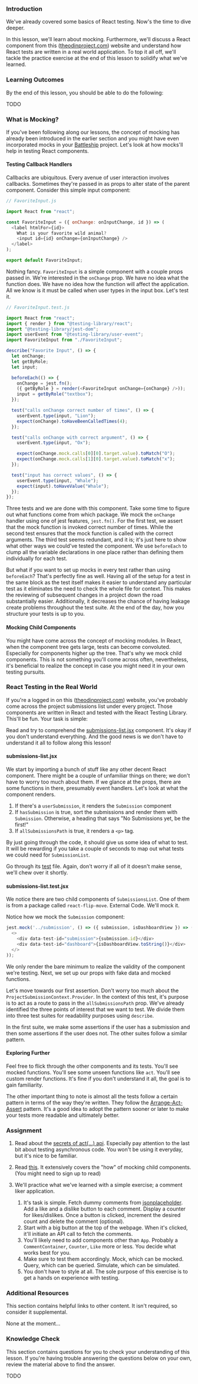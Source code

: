 ### Introduction

We've already covered some basics of React testing. Now's the time to dive deeper. 

In this lesson, we'll learn about mocking. Furthermore, we'll discuss a React component from this ([theodinproject.com](https://theodinproject.com)) website and understand how React tests are written in a real world application. To top it all off, we'll tackle the practice exercise at the end of this lesson to solidify what we've learned. 

### Learning Outcomes

By the end of this lesson, you should be able to do the following:

TODO

### What is Mocking?

If you've been following along our lessons, the concept of mocking has already been introduced in the earlier section and you might have even incorporated mocks in your [Battleship](https://www.theodinproject.com/paths/full-stack-javascript/courses/javascript/lessons/battleship) project. Let's look at how mocks'll help in testing React components.

#### Testing Callback Handlers

Callbacks are ubiquitous. Every avenue of user interaction involves callbacks. Sometimes they're passed in as props to alter state of the parent component. Consider this simple input component:

~~~javascript
// FavoriteInput.js

import React from "react";

const FavoriteInput = ({ onChange: onInputChange, id }) => (
  <label htmlFor={id}>
    What is your favorite wild animal?
    <input id={id} onChange={onInputChange} />
  </label>
);

export default FavoriteInput;
~~~

Nothing fancy. `FavoriteInput` is a simple component with a couple props passed in. We're interested in the `onChange` prop. We have no idea what the function does. We have no idea how the function will affect the application. All we know is it must be called when user types in the input box. Let's test it. 

~~~javascript
// FavoriteInput.test.js

import React from "react";
import { render } from "@testing-library/react";
import "@testing-library/jest-dom";
import userEvent from "@testing-library/user-event";
import FavoriteInput from "./FavoriteInput";

describe("Favorite Input", () => {
  let onChange;
  let getByRole;
  let input;

  beforeEach(() => {
    onChange = jest.fn();
    ({ getByRole } = render(<FavoriteInput onChange={onChange} />));
    input = getByRole("textbox");
  });

  test("calls onChange correct number of times", () => {
    userEvent.type(input, "Lion");
    expect(onChange).toHaveBeenCalledTimes(4);
  });

  test("calls onChange with correct argument", () => {
    userEvent.type(input, "Ox");

    expect(onChange.mock.calls[0][0].target.value).toMatch("O");
    expect(onChange.mock.calls[1][0].target.value).toMatch("x");
  });

  test("input has correct values", () => {
    userEvent.type(input, "Whale");
    expect(input).toHaveValue("Whale");
  });
});
~~~

Three tests and we are done with this component. Take some time to figure out what functions come from which package. 
We mock the `onChange` handler using one of jest features, `jest.fn()`. For the first test, we assert that the mock function is invoked correct number of times. While the second test ensures that the mock function is called with the correct arguments. The third test seems redundant, and it is; it's just here to show what other ways we could've tested the component. We use `beforeEach` to clump all the variable declarations in one place rather than defining them individually for each test.  

But what if you want to set up mocks in every test rather than using `beforeEach`? That's perfectly fine as well. Having all of the setup for a test in the same block as the test itself makes it easier to understand any particular test as it eliminates the need to check the whole file for context. This makes the reviewing of subsequent changes in a project down the road substantially easier. Additionally, it decreases the chance of having leakage create problems throughout the test suite. At the end of the day, how you structure your tests is up to you.

#### Mocking Child Components

You might have come across the concept of mocking modules. In React, when the component tree gets large, tests can become convoluted. Especially for components higher up the tree. That's why we mock child components. This is not something you'll come across often, nevertheless, it's beneficial to realize the concept in case you might need it in your own testing pursuits. 

### React Testing in the Real World

If you're a logged in on this ([theodinproject.com](https://theodinproject.com)) website, you've probably come across the project submissions list under every project. Those components are written in React and tested with the React Testing Library. This'll be fun. Your task is simple:

Read and try to comprehend the [submissions-list.jsx](https://github.com/TheOdinProject/theodinproject/blob/main/app/javascript/components/project-submissions/components/submissions-list.jsx) component. It's okay if you don't understand everything. And the good news is we don't have to understand it all to follow along this lesson!

#### submissions-list.jsx

We start by importing a bunch of stuff like any other decent React component. There might be a couple of unfamiliar things on there; we don't have to worry too much about them. If we glance at the props, there are some functions in there, presumably event handlers. Let's look at what the component renders.

1. If there's a `userSubmission`, it renders the `Submission` component
2. If `hasSubmission` is true, sort the submissions and render them with `Submission`. Otherwise, a heading that says "No Submissions yet, be the first!"
3. If  `allSubmissionsPath` is true, it renders a `<p>` tag.

By just going through the code, it should give us some idea of what to test. It will be rewarding if you take a couple of seconds to map out what tests we could need for `SubmissionList`.

Go through its [test](https://github.com/TheOdinProject/theodinproject/blob/main/app/javascript/components/project-submissions/components/__tests__/submissions-list.test.jsx) file. Again, don't worry if all of it doesn't make sense, we'll chew over it shortly.

#### submissions-list.test.jsx

We notice there are two child components of `SubmissionsList`. One of them is from a package called `react-flip-move`. External Code. We'll mock it. 

Notice how we mock the `Submission` component:

~~~javascript 
jest.mock('../submission', () => ({ submission, isDashboardView }) => (
  <>
    <div data-test-id="submission">{submission.id}</div>
    <div data-test-id="dashboard">{isDashboardView.toString()}</div>
  </>
));
~~~

We only render the bare minimum to realize the validity of the component we're testing. Next, we set up our props with fake data and mocked functions.

Let's move towards our first assertion. Don't worry too much about the `ProjectSubmissionContext.Provider`. In the context of this test, it's purpose is to act as a route to pass in the `allSubmissionsPath` prop. We've already identified the three points of interest that we want to test. We divide them into three test suites for readability purposes using `describe`.

In the first suite, we make some assertions if the user has a submission and then some assertions if the user does not. The other suites follow a similar pattern.

#### Exploring Further

Feel free to flick through the other components and its tests. You'll see mocked functions. You'll see some unseen functions like `act`. You'll see custom render functions. It's fine if you don't understand it all, the goal is to gain familiarity.

The other important thing to note is almost all the tests follow a certain pattern in terms of the way they're written. They follow the [Arrange-Act-Assert](http://wiki.c2.com/?ArrangeActAssert) pattern. It's a good idea to adopt the pattern sooner or later to make your tests more readable and ultimately better.

### Assignment

<div class="lesson-content__panel" markdown="1">

1. Read about the [secrets of act(...) api](https://github.com/mrdulin/react-act-examples/blob/master/sync.md). Especially pay attention to the last bit about testing asynchronous code. You won't be using it everyday, but it's nice to be familiar.

2. Read [this](https://medium.com/@taylormclean15/jest-testing-mocking-child-components-to-make-your-unit-tests-more-concise-18691ef6a0c2). It extensively covers the "how" of mocking child components. (You might need to sign up to read)

3. We'll practice what we've learned with a simple exercise; a comment liker application.  
    1. It's task is simple. Fetch dummy comments from [jsonplaceholder](https://jsonplaceholder.typicode.com/). Add a like and a dislike button to each comment. Display a counter for likes/dislikes. Once a button is clicked, increment the desired count and delete the comment (optional).
    2. Start with a big button at the top of the webpage. When it's clicked, it'll initiate an API call to fetch the comments.
    3. You'll likely need to add components other than `App`. Probably a `CommentContainer`, `Counter`, `Like` more or less. You decide what works best for you. 
    4. Make sure to test them accordingly. Mock, which can be mocked. Query, which can be queried. Simulate, which can be simulated. 
    5. You don't have to style at all. The sole purpose of this exercise is to get a hands on experience with testing. 
</div>

### Additional Resources

This section contains helpful links to other content. It isn't required, so consider it supplemental.

None at the moment...

### Knowledge Check

This section contains questions for you to check your understanding of this lesson. If you're having trouble answering the questions below on your own, review the material above to find the answer.

TODO
